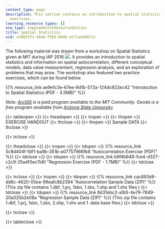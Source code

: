 ```yaml
---
content_type: page
description: This section contains an introduction to spatial statistics and two practice
  exercises.
learning_resource_types: []
ocw_type: SupplementalResourceSection
title: Spatial Statistics
uid: e50033f1-49a6-f59d-6646-e17cae4d4fc2
---
```


The following material was drawn from a workshop on Spatial Statistics given at MIT during IAP 2016 ![](/images/educator/icon-question-iap.png). It provides an introduction to spatial statistics and information on spatial autocorrelation, different conceptual models, data value measurement, regression analysis, and an exploration of problems that may arise. The workshop also featured two practice exercises, which can be found below.

{{% resource_link ae9e1c3e-67ee-9d1b-572a-124dc922ec42 "Introduction to Spatial Statistics (PDF - 3.5MB)" %}}

_Note: [ArcGIS](https://www.arcgis.com/features/) is a paid program available to the MIT Community. Geoda is a free program available from [Arizona State University](https://geodacenter.asu.edu/)._

{{< tableopen >}}
{{< theadopen >}}
{{< tropen >}}
{{< thopen >}}
EXERCISE HANDOUT
{{< thclose >}}
{{< thopen >}}
Sample DATA
{{< thclose >}}

{{< trclose >}}

{{< theadclose >}}
{{< tropen >}}
{{< tdopen >}}
{{% resource_link 5c8d404f-fdf1-ba9b-351b-a07757966fb8 "Autocorrelation Exercise (PDF)" %}}
{{< tdclose >}}
{{< tdopen >}}
{{% resource_link b9f4b649-fce4-d327-c2c9-25a4f0ec11d0 "Regression Exercise (PDF - 1.7MB)" %}}
{{< tdclose >}}

{{< trclose >}}
{{< tropen >}}
{{< tdopen >}}
{{% resource_link cac893d6-dd6c-4620-05ea-99eafc8b2394 "Autocorrelation Sample Data (ZIP)" %}} (This zip file contains 1.dbf, 1.prj, 1sbn, 1.sbx, 1.shp and 1.shx files.)
{{< tdclose >}}
{{< tdopen >}}
{{% resource_link 8d31ebc2-a1b5-4e79-7849-20a025b2e08a "Regression Sample Data (ZIP)" %}} (This zip file contains 1.dbf, 1.prj, 1sbn, 1.sbx, 2.shp, 1.shx and 1 .data base files.)
{{< tdclose >}}

{{< trclose >}}

{{< tableclose >}}